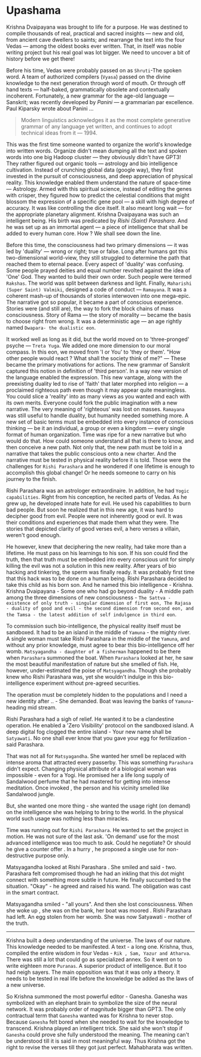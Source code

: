 # Upashama

Krishna Dvaipayana was brought to life for a purpose. He was destined to compile thousands of real, practical and sacred insights — new and old, from ancient cave dwellers to saints; and rearrange the text into the four Vedas — among the oldest books ever written. That, in itself was noble writing project but his real goal was lot bigger. We need to uncover a bit of history before we get there!

Before his time, Vedas were probably passed on as `Shruti`-The spoken word. A team of authorized compilers (`Vyasa`) passed on the divine knowledge to the next generation through word of mouth. Or through off hand texts — half-baked, grammatically obsolete and contextually incoherent. Fortunately, a new grammar for the age-old language — Sanskrit; was recently developed by *Panini* — a grammarian par excellence. Paul Kiparsky wrote about Panini ...

> Modern linguistics acknowledges it as the most complete generative grammar of any language yet written, and continues to adopt technical ideas from it — 1994.

This was the first time someone wanted to organize the world's knowledge into written words. Organize didn't mean dumping all the text and spoken words into one big Hadoop cluster — they obviously didn't have GPT3! They rather figured out organic tools — astrology and bio intelligence cultivation. Instead of crunching global data (google way), they first invested in the pursuit of consciousness, and deep appreciation of physical reality. This knowledge enabled them understand the nature of space-time — Astrology. Armed with this spiritual science, instead of editing the genes with crisper, they figured how to predict the celestial conditions that might blossom the expression of a specific gene pool — a skill with high degree of accuracy. It was like controlling the dice itself. It also meant long wait — for the appropriate planetary alignment. Krishna Dvaipayana was such an intelligent being. His birth was predicated by *Rishi (Saint) Parashara*. And he was set up as an immortal agent — a piece of intelligence that shall be added to every human core. How ? We shall see down the line.

Before this time, the consciousness had two primary dimensions — it was led by 'duality' — wrong or right; true or false. Long after humans got this two-dimensional world-view, they still struggled to determine the path that reached them to eternal peace. Every aspect of 'duality' was confusing. Some people prayed deities and equal number revolted against the idea of 'One' God. They wanted to build their own order. Such people were termed `Rakshas`. The world was split between darkness and light. Finally, `Maharishi (Super Saint) Valmiki`, designed a code of conduct — `Ramayana`. It was a coherent mash-up of thousands of stories interwoven into one mega-epic. The narrative got so popular, it became a part of conscious experience. Stories were (and still are), the way to fork the block chains of mass consciousness. Story of Rama — the story of morality — became the basis to choose right from wrong. It was a deterministic age — an age rightly named `Dwapara- the dualistic eon`.

It worked well as long as it did, but the world moved on to 'three-pronged' psyche — `Treta Yuga`. We added one more dimension to our moral compass. In this eon, we moved from 'I or You' to 'they or them'. "How other people would react ? What shall the society think of me?" — These became the primary motivations for actions. The new grammar of Sanskrit captured this notion in definition of 'third person'. In a way new version of the language enabled the expression. This new vantage, along with the preexisting duality led to rise of 'faith' that later morphed into religion — a proclaimed righteous path even though it may appear quite meaningless. You could slice a 'reality' into as many views as you wanted and each with its own merits. Everyone could fork the public imagination with a new narrative. The very meaning of 'righteous' was lost on masses. `Ramayana` was still useful to handle duality, but humanity needed something more. A new set of basic terms must be embedded into every instance of conscious thinking — be it an individual, a group or even a kingdom — every single format of human organization. Time was ripe for a new narrative but who would do that. How could someone understand all that is there to know, and then conceive a new path. Not only that, the new path must be told in a narrative that takes the public conscious onto a new charter. And the narrative must be tested in physical reality before it is told. Those were the challenges for `Rishi Parashara` and he wondered if one lifetime is enough to accomplish this global change! Or he needs someone to carry on his journey to the finish.

Rishi Parashara was an astrologer extraordinaire. In addition, he had `Yogic capabilities`. Right from his conception, he recited parts of Vedas. As he grew up, he developed innate hate for evil. He used his capabilities to burn bad people. But soon he realized that in this new age, it was hard to decipher good from evil. People were not inherently good or evil. It was their conditions and experiences that made them what they were. The stories that depicted clarity of good verses evil, a hero verses a villain, weren't good enough.  

He however, knew that deciphering the new reality, had take more than a lifetime. He must pass on his learnings to his son. If his son could find the truth, then that truth must be embedded into every conscious unit for simply killing the evil was not a solution in this new reality. After years of bio hacking and tinkering, the sperm was finally ready. It was probably first time that this hack was to be done on a human being. Rishi Parashara decided to take this child as his born son. And he named this bio intelligence - Krishna. Krishna Dvaipayana - Some one who had go beyond duality - A middle path among the three dimensions of new consciousness - `The Sattva - existence of only truth - singular dimension of first eon, The Rajasa - duality of good and evil - the second dimension from second eon, and the Tamsa - the latest addition of self indulgence in third eon`.

To commission such bio-intelligence, the physical reality itself must be sandboxed. It had to be an island in the middle of `Yamuna` - the mighty river. A single woman must take Rishi Parashara in the middle of the `Yamuna`, and without any prior knowledge, must agree to bear this bio-intelligence off her womb. `Matsyagandha - daughter of a fisherman` happened to be there when `Parashara` summoned the boat. When `Parashara` looked at her, he saw the most beautiful manifestation of nature but she smelled of fish. He, however, under-estimated the poise of `Matsyagandha`. Though she probably knew who Rishi Parashara was, yet she wouldn't indulge in this bio-intelligence experiment without pre-agreed  securities.

The operation must be completely hidden to the populations and I need a new identity after .. - She demanded.  Boat was leaving the banks of `Yamuna`- heading mid stream.

Rishi Parashara had a sigh of relief. He wanted it to be a clandestine operation. He enabled a 'Zero Visibility' protocol on the sandboxed island. A deep digital fog clogged the entire island - Your new name shall be `Satyawati`. No one shall ever know that you gave your egg for fertilization - said Parashara.

That was not all for `Matsyagandha`. She wanted her smell be replaced with intense aroma that attracted every passerby. This was something `Parashara` didn't expect. Changing physical attribute of a biological woman was impossible - even for a Yogi. He promised her a life long supply of Sandalwood perfume that he had mastered for getting into intense meditation. Once invoked , the person and his vicinity smelled like Sandalwood jungle.

But, she wanted one more thing - she wanted the usage right (on demand) on the intelligence she was helping to bring to the world. In the physical world such usage was nothing less than miracles.

Time was running out for `Rishi Parashara`. He wanted to set the project in motion. He was not sure of the last ask. 'On demand' use for the most advanced intelligence was too much to ask. Could he negotiate? Or should he give a counter offer . In a hurry , he proposed a single use for non-destructive purpose only.

Matsyagandha looked at Rishi Parashara . She smiled and said - two. Parashara felt compromised though he had an inkling that this dot might connect with something more subtle in future. He finally succumbed to the situation. "Okay" - he agreed and raised his wand. The obligation was cast in the smart contract.

 Matsyagandha smiled - "all yours". And then she lost consciousness. When she woke up , she was on the bank, her boat was moored . Rishi Parashara had left. An egg stolen from her womb. She was now Satyawati - mother of the truth.

-----

Krishna built a deep understanding of the universe. The laws of our nature. This knowledge needed to be manifested. A text - a long one. Krishna, thus, compiled the entire wisdom in four Vedas - `Rik , Sam, Yazur and Atharva`. There was still a lot that could go as specialized annex. So it went on to write eighteen more `Puranas`. A superior product of intelligence. But it too had neigh sayers. The main opposition was that it was only a theory. It needs to be tested in real life before the knowledge be added as the laws of a new universe.

So Krishna summoned the most powerful editor - Ganesha. Ganesha was symbolized with an elephant brain to symbolize the size of the neural network. It was probably order of magnitude bigger than GPT3. The only contractual term that `Ganesha` wanted was for Krishna to never stop. Because `Ganesha` felt bored when she needed to wait for the knowledge to transcend. Krishna played an intelligent trick. She said she won't stop if `Ganesha` could prove she fully understood the meaning. The meaning can't be understood till it is said in most meaningful way. Thus Krishna got the right to revise the verses till they got just perfect. Mahabharata was written.

